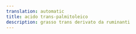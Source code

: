 ```yaml
---
translation: automatic
title: acido trans-palmitoleico
description: grasso trans derivato da ruminanti
---
```

